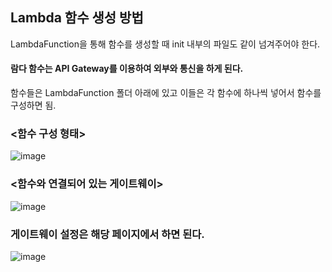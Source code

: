 ## Lambda 함수 생성 방법
LambdaFunction을 통해 함수를 생성할 때 init 내부의 파일도 같이 넘겨주어야 한다.

#### 람다 함수는 API Gateway를 이용하여 외부와 통신을 하게 된다.

함수들은 LambdaFunction 폴더 아래에 있고 이들은 각 함수에 하나씩 넣어서 함수를 구성하면 됨.

### <함수 구성 형태>
![image](https://github.com/tintin010/BCDD_lambda/assets/82323029/5d7e0bdb-02fb-4cd2-9836-78c41173cf0a)

### <함수와 연결되어 있는 게이트웨이>
![image](https://github.com/tintin010/BCDD_lambda/assets/82323029/56569513-f27a-40b5-a036-079c6fd53ab6)

### 게이트웨이 설정은 해당 페이지에서 하면 된다.
![image](https://github.com/tintin010/BCDD_lambda/assets/82323029/a71e0c9b-10ac-4224-8774-3d6aa3a0d0e3)

